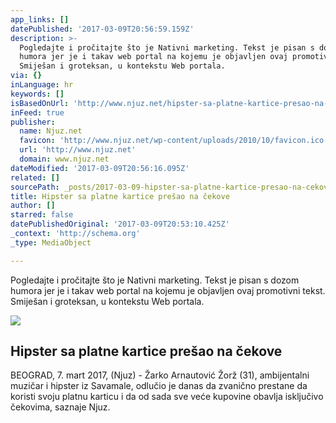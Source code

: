 ```yaml
---
app_links: []
datePublished: '2017-03-09T20:56:59.159Z'
description: >-
  Pogledajte i pročitajte što je Nativni marketing. Tekst je pisan s dozom
  humora jer je i takav web portal na kojemu je objavljen ovaj promotivni tekst.
  Smiješan i groteksan, u kontekstu Web portala.
via: {}
inLanguage: hr
keywords: []
isBasedOnUrl: 'http://www.njuz.net/hipster-sa-platne-kartice-presao-na-cekove/'
inFeed: true
publisher:
  name: Njuz.net
  favicon: 'http://www.njuz.net/wp-content/uploads/2010/10/favicon.ico'
  url: 'http://www.njuz.net'
  domain: www.njuz.net
dateModified: '2017-03-09T20:56:16.095Z'
related: []
sourcePath: _posts/2017-03-09-hipster-sa-platne-kartice-presao-na-cekove.md
title: Hipster sa platne kartice prešao na čekove
author: []
starred: false
datePublishedOriginal: '2017-03-09T20:53:10.425Z'
_context: 'http://schema.org'
_type: MediaObject

---
```

Pogledajte i pročitajte što je Nativni marketing. Tekst je pisan s dozom humora jer je i takav web portal na kojemu je objavljen ovaj promotivni tekst. Smiješan i groteksan, u kontekstu Web portala.

<article style=""><img src="https://s3-us-west-2.amazonaws.com/the-grid-img/p/63fd599ce46e657ceb2de3296e515d2ca797e6be.jpg" /><h1>Hipster sa platne kartice prešao na čekove</h1><p>BEOGRAD, 7. mart 2017, (Njuz) - Žarko Arnautović Žorž (31), ambijentalni muzičar i hipster iz Savamale, odlučio je danas da zvanično prestane da koristi svoju platnu karticu i da od sada sve veće kupovine obavlja isključivo čekovima, saznaje Njuz.</p></article>